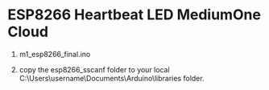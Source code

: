 # ESP8266 Heartbeat LED MediumOne Cloud

1. m1_esp8266_final.ino

2. copy the esp8266_sscanf folder to your local C:\Users\username\Documents\Arduino\libraries folder.

